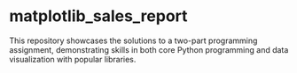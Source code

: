 # matplotlib_sales_report
This repository showcases the solutions to a two-part programming assignment, demonstrating skills in both core Python programming and data visualization with popular libraries.
